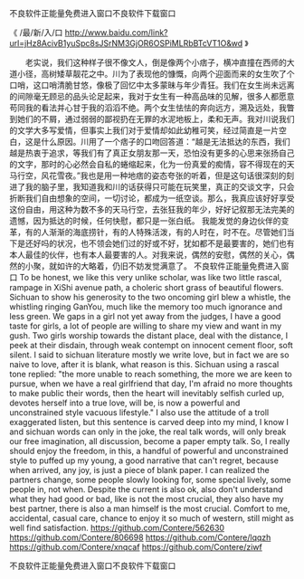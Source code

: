 
不良软件正能量免费进入窗口不良软件下载窗口




《 /最/新/入/口  http://www.baidu.com/link?url=jHz8AcivB1yuSpc8sJSrNM3GjOR6OSPiMLRbBTcVT1O&wd 》




　　老实说，我们这种样子很不像文人，倒是像两个小痞子，横冲直撞在西师的大道小径，高树矮草靓花之中。川为了表现他的慷慨，向两个迎面而来的女生吹了个口哨，这口哨清脆甘悠，像极了回忆中太多蒙昧与年少青狂。我们在女生尚未远离的间隙毫无顾忌的品头论足起来，我对于女生有一种高品味的见解，很多人都愿意苟同我的看法并心甘于我的滔滔不绝。两个女生怯怯的奔向远方，溯及远处，我瞥到她们的不屑，通过弱弱的鄙视扔在无罪的水泥地板上，柔和无声。我对川说我们的文学大多写爱情，但事实上我们对于爱情却如此幼稚可笑，经过简直是一片空白，这是什么原因。川用了一个痞子的口吻回答道：“越是无法抵达的东西，我们越是热衷于追求，等我们有了真正女朋友那一天，恐怕没有更多的心思来张扬自己的文字，那时的心必然会自私的蜷缩起来，化为一份真爱的痴情，容不得现在的天马行空，风花雪夜。”我也是用一种地痞的姿态夸张的听着，但是这句话很深刻的刻进了我的脑子里，我知道我和川的话获得只可能在玩笑里，真正的交谈文字，只会折断我们自由想象的空间，一切讨论，都成为一纸空谈。那么，我真应该好好享受这份自由，用这种为数不多的天马行空，去张狂我的年少，好好记叙那无法完美的遗憾，因为抵达的时候，任何快慰，都只是一张白纸。
我能发觉的身边伙伴的变革，有的人渐渐的海底捞针，有的人特殊活泼，有的人时在，时不在。尽管她们当下是还好吗的状况，也不领会她们过的好或不好，犹如都不是最要害的，她们也有本人最佳的伙伴，也有本人最要害的人。对我来说，偶然的安慰，偶然的关心，偶然的小聚，就如许的大略着，仍旧不妨发觉满意了。
不良软件正能量免费进入窗口
To be honest, we like this very unlike scholar, was like two little rascal, rampage in XiShi avenue path, a choleric short grass of beautiful flowers.
Sichuan to show his generosity to the two oncoming girl blew a whistle, the whistling ringing GanYou, much like the memory too much ignorance and less green.
We gaps in a girl not yet away from the judges, I have a good taste for girls, a lot of people are willing to share my view and want in my gush.
Two girls worship towards the distant place, deal with the distance, I peek at their disdain, through weak contempt on innocent cement floor, soft silent.
I said to sichuan literature mostly we write love, but in fact we are so naive to love, after it is blank, what reason is this.
Sichuan using a rascal tone replied: "the more unable to reach something, the more we are keen to pursue, when we have a real girlfriend that day, I'm afraid no more thoughts to make public their words, then the heart will inevitably selfish curled up, devotes herself into a true love, will be, is now a powerful and unconstrained style vacuous lifestyle."
I also use the attitude of a troll exaggerated listen, but this sentence is carved deep into my mind, I know I and sichuan words can only in the joke, the real talk words, will only break our free imagination, all discussion, become a paper empty talk.
So, I really should enjoy the freedom, in this, a handful of powerful and unconstrained style to puffed up my young, a good narrative that can't regret, because when arrived, any joy, is just a piece of blank paper.
I can realized the partners change, some people slowly looking for, some special lively, some people in, not when.
Despite the current is also ok, also don't understand what they had good or bad, like is not the most crucial, they also have my best partner, there is also a man himself is the most crucial.
Comfort to me, accidental, casual care, chance to enjoy it so much of western, still might as well find satisfaction.
https://github.com/Contere/562630
https://github.com/Contere/806698
https://github.com/Contere/lqqzh
https://github.com/Contere/xnqcaf
https://github.com/Contere/ziwf





不良软件正能量免费进入窗口不良软件下载窗口
